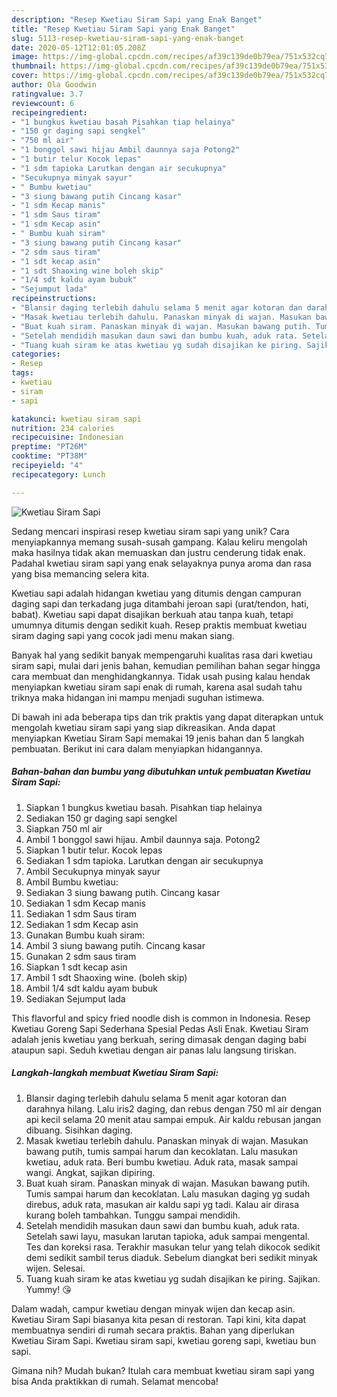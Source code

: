 ```yaml
---
description: "Resep Kwetiau Siram Sapi yang Enak Banget"
title: "Resep Kwetiau Siram Sapi yang Enak Banget"
slug: 5113-resep-kwetiau-siram-sapi-yang-enak-banget
date: 2020-05-12T12:01:05.208Z
image: https://img-global.cpcdn.com/recipes/af39c139de0b79ea/751x532cq70/kwetiau-siram-sapi-foto-resep-utama.jpg
thumbnail: https://img-global.cpcdn.com/recipes/af39c139de0b79ea/751x532cq70/kwetiau-siram-sapi-foto-resep-utama.jpg
cover: https://img-global.cpcdn.com/recipes/af39c139de0b79ea/751x532cq70/kwetiau-siram-sapi-foto-resep-utama.jpg
author: Ola Goodwin
ratingvalue: 3.7
reviewcount: 6
recipeingredient:
- "1 bungkus kwetiau basah Pisahkan tiap helainya"
- "150 gr daging sapi sengkel"
- "750 ml air"
- "1 bonggol sawi hijau Ambil daunnya saja Potong2"
- "1 butir telur Kocok lepas"
- "1 sdm tapioka Larutkan dengan air secukupnya"
- "Secukupnya minyak sayur"
- " Bumbu kwetiau"
- "3 siung bawang putih Cincang kasar"
- "1 sdm Kecap manis"
- "1 sdm Saus tiram"
- "1 sdm Kecap asin"
- " Bumbu kuah siram"
- "3 siung bawang putih Cincang kasar"
- "2 sdm saus tiram"
- "1 sdt kecap asin"
- "1 sdt Shaoxing wine boleh skip"
- "1/4 sdt kaldu ayam bubuk"
- "Sejumput lada"
recipeinstructions:
- "Blansir daging terlebih dahulu selama 5 menit agar kotoran dan darahnya hilang. Lalu iris2 daging, dan rebus dengan 750 ml air dengan api kecil selama 20 menit atau sampai empuk. Air kaldu rebusan jangan dibuang. Sisihkan daging."
- "Masak kwetiau terlebih dahulu. Panaskan minyak di wajan. Masukan bawang putih, tumis sampai harum dan kecoklatan. Lalu masukan kwetiau, aduk rata. Beri bumbu kwetiau. Aduk rata, masak sampai wangi. Angkat, sajikan dipiring."
- "Buat kuah siram. Panaskan minyak di wajan. Masukan bawang putih. Tumis sampai harum dan kecoklatan. Lalu masukan daging yg sudah direbus, aduk rata, masukan air kaldu sapi yg tadi. Kalau air dirasa kurang boleh tambahkan. Tunggu sampai mendidih."
- "Setelah mendidih masukan daun sawi dan bumbu kuah, aduk rata. Setelah sawi layu, masukan larutan tapioka, aduk sampai mengental. Tes dan koreksi rasa. Terakhir masukan telur yang telah dikocok sedikit demi sedikit sambil terus diaduk. Sebelum diangkat beri sedikit minyak wijen. Selesai."
- "Tuang kuah siram ke atas kwetiau yg sudah disajikan ke piring. Sajikan. Yummy! 😘"
categories:
- Resep
tags:
- kwetiau
- siram
- sapi

katakunci: kwetiau siram sapi 
nutrition: 234 calories
recipecuisine: Indonesian
preptime: "PT26M"
cooktime: "PT38M"
recipeyield: "4"
recipecategory: Lunch

---
```



![Kwetiau Siram Sapi](https://img-global.cpcdn.com/recipes/af39c139de0b79ea/751x532cq70/kwetiau-siram-sapi-foto-resep-utama.jpg)

Sedang mencari inspirasi resep kwetiau siram sapi yang unik? Cara menyiapkannya memang susah-susah gampang. Kalau keliru mengolah maka hasilnya tidak akan memuaskan dan justru cenderung tidak enak. Padahal kwetiau siram sapi yang enak selayaknya punya aroma dan rasa yang bisa memancing selera kita.

Kwetiau sapi adalah hidangan kwetiau yang ditumis dengan campuran daging sapi dan terkadang juga ditambahi jeroan sapi (urat/tendon, hati, babat). Kwetiau sapi dapat disajikan berkuah atau tanpa kuah, tetapi umumnya ditumis dengan sedikit kuah. Resep praktis membuat kwetiau siram daging sapi yang cocok jadi menu makan siang.

Banyak hal yang sedikit banyak mempengaruhi kualitas rasa dari kwetiau siram sapi, mulai dari jenis bahan, kemudian pemilihan bahan segar hingga cara membuat dan menghidangkannya. Tidak usah pusing kalau hendak menyiapkan kwetiau siram sapi enak di rumah, karena asal sudah tahu triknya maka hidangan ini mampu menjadi suguhan istimewa.


Di bawah ini ada beberapa tips dan trik praktis yang dapat diterapkan untuk mengolah kwetiau siram sapi yang siap dikreasikan. Anda dapat menyiapkan Kwetiau Siram Sapi memakai 19 jenis bahan dan 5 langkah pembuatan. Berikut ini cara dalam menyiapkan hidangannya.

<!--inarticleads1-->

##### Bahan-bahan dan bumbu yang dibutuhkan untuk pembuatan Kwetiau Siram Sapi:

1. Siapkan 1 bungkus kwetiau basah. Pisahkan tiap helainya
1. Sediakan 150 gr daging sapi sengkel
1. Siapkan 750 ml air
1. Ambil 1 bonggol sawi hijau. Ambil daunnya saja. Potong2
1. Siapkan 1 butir telur. Kocok lepas
1. Sediakan 1 sdm tapioka. Larutkan dengan air secukupnya
1. Ambil Secukupnya minyak sayur
1. Ambil  Bumbu kwetiau:
1. Sediakan 3 siung bawang putih. Cincang kasar
1. Sediakan 1 sdm Kecap manis
1. Sediakan 1 sdm Saus tiram
1. Sediakan 1 sdm Kecap asin
1. Gunakan  Bumbu kuah siram:
1. Ambil 3 siung bawang putih. Cincang kasar
1. Gunakan 2 sdm saus tiram
1. Siapkan 1 sdt kecap asin
1. Ambil 1 sdt Shaoxing wine. (boleh skip)
1. Ambil 1/4 sdt kaldu ayam bubuk
1. Sediakan Sejumput lada


This flavorful and spicy fried noodle dish is common in Indonesia. Resep Kwetiau Goreng Sapi Sederhana Spesial Pedas Asli Enak. Kwetiau Siram adalah jenis kwetiau yang berkuah, sering dimasak dengan daging babi ataupun sapi. Seduh kwetiau dengan air panas lalu langsung tiriskan. 

<!--inarticleads2-->

##### Langkah-langkah membuat Kwetiau Siram Sapi:

1. Blansir daging terlebih dahulu selama 5 menit agar kotoran dan darahnya hilang. Lalu iris2 daging, dan rebus dengan 750 ml air dengan api kecil selama 20 menit atau sampai empuk. Air kaldu rebusan jangan dibuang. Sisihkan daging.
1. Masak kwetiau terlebih dahulu. Panaskan minyak di wajan. Masukan bawang putih, tumis sampai harum dan kecoklatan. Lalu masukan kwetiau, aduk rata. Beri bumbu kwetiau. Aduk rata, masak sampai wangi. Angkat, sajikan dipiring.
1. Buat kuah siram. Panaskan minyak di wajan. Masukan bawang putih. Tumis sampai harum dan kecoklatan. Lalu masukan daging yg sudah direbus, aduk rata, masukan air kaldu sapi yg tadi. Kalau air dirasa kurang boleh tambahkan. Tunggu sampai mendidih.
1. Setelah mendidih masukan daun sawi dan bumbu kuah, aduk rata. Setelah sawi layu, masukan larutan tapioka, aduk sampai mengental. Tes dan koreksi rasa. Terakhir masukan telur yang telah dikocok sedikit demi sedikit sambil terus diaduk. Sebelum diangkat beri sedikit minyak wijen. Selesai.
1. Tuang kuah siram ke atas kwetiau yg sudah disajikan ke piring. Sajikan. Yummy! 😘


Dalam wadah, campur kwetiau dengan minyak wijen dan kecap asin. Kwetiau Siram Sapi biasanya kita pesan di restoran. Tapi kini, kita dapat membuatnya sendiri di rumah secara praktis. Bahan yang diperlukan  Kwetiau Siram Sapi. Kwetiau siram sapi, kwetiau goreng sapi, kwetiau bun sapi. 

Gimana nih? Mudah bukan? Itulah cara membuat kwetiau siram sapi yang bisa Anda praktikkan di rumah. Selamat mencoba!
